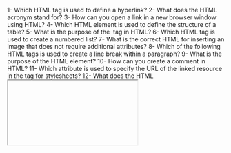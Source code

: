 1- Which HTML tag is used to define a hyperlink?
2- What does the HTML acronym stand for?
3- How can you open a link in a new browser window using HTML?
4- Which HTML element is used to define the structure of a table?
5- What is the purpose of the <img> tag in HTML?
6- Which HTML tag is used to create a numbered list?
7- What is the correct HTML for inserting an image that does not require additional attributes?
8- Which of the following HTML tags is used to create a line break within a paragraph?
9- What is the purpose of the HTML <head> element?
10- How can you create a comment in HTML?
11- Which attribute is used to specify the URL of the linked resource in the <link> tag for stylesheets?
12- What does the HTML <iframe> element define?
13- Which HTML tag is used to create a hyperlink to an email address?
14- How can you make text appear in a bold font using HTML?
15- Which HTML element is used to define the largest heading?
16- How can you create a hyperlink that opens an external webpage in a new tab or window?
17- Which attribute is used to specify the alternative text for an image in HTML?
18- What is the purpose of the HTML <meta> tag with the "charset" attribute set to "UTF-8"?
19- How can you create a hyperlink that links to another section within the same webpage?
20- Which HTML tag is used to create a checkbox input field?

